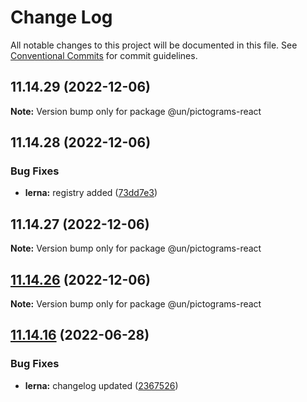 # Change Log

All notable changes to this project will be documented in this file.
See [Conventional Commits](https://conventionalcommits.org) for commit guidelines.

## 11.14.29 (2022-12-06)

**Note:** Version bump only for package @un/pictograms-react





## 11.14.28 (2022-12-06)


### Bug Fixes

* **lerna:** registry added ([73dd7e3](https://github.com/un/core/commit/73dd7e367e91bc1a372aa7e3f841f7f24a1b6934))





## 11.14.27 (2022-12-06)

**Note:** Version bump only for package @un/pictograms-react





## [11.14.26](https://github.com/un/core/compare/@un/pictograms-react@11.14.25...@un/pictograms-react@11.14.26) (2022-12-06)

**Note:** Version bump only for package @un/pictograms-react





## [11.14.16](https://github.com/un/core/compare/@un/pictograms-react@11.14.15...@un/pictograms-react@11.14.16) (2022-06-28)


### Bug Fixes

* **lerna:** changelog updated ([2367526](https://github.com/un/core/commit/236752651f113088dc7bee3921e5c06213c1f72e))

